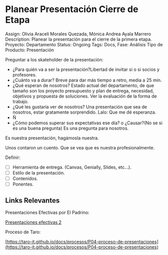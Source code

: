 # Planear Presentación Cierre de Etapa

Assign: Olivia Araceli Morales Quezada, Mónica Andrea Ayala Marrero
Description: Planear la presentación para el cierre de la primera etapa.
Proyecto: Departamento
Status: Ongoing
Tags: Docs, Fase: Análisis
Tipo de Producto: Presentación

Preguntar a los skateholder de la presentación:

- ¿Para quién va a ser la presentación?Libertad de invitar si o si  socios y profesores.
- ¿Cuánto va a durar? Breve para dar más tiempo a retro, media a 25 min.
- ¿Qué esperan de nosotros? Estado actual del departamento, de que tamaño son los proyecto presupuesto y plan de entrega, necesidad, objetivos y propuesta de soluciones. Ver la evaluación de la forma de trabajo.
- ¿Qué les gustaría ver de nosotros? Una presentación que sea de nosotros, estar gratamente sorprendido. Lalo: Que me dé esperanza.
- Ñ
- ¿Cómo podemos superar sus expectativas ese día? o ¿Causar?(No se si es una buena pregunta) Es una pregunta para nosotros.

Es nuestra presentación, hagámosla nuestra. 

Unos contaron un cuento. Que se vea que es nuestra profesionalmente. 

Definir:

- [ ]  Herramienta de entrega. (Canvas, Genially, Slides, etc…).
- [ ]  Estilo de la presentación.
- [ ]  Contenidos.
- [ ]  Ponentes.

## Links Relevantes

Presentaciones Efectivas por El Padrino:

[Presentaciones efectivas 2](https://docs.google.com/presentation/d/1EbDGrR_LKSb8ltAeAaoda0tJcphdyUVnZK82XTa1qwM/edit?usp=drivesdk)

Proceso de Taro:

[https://taro-it.github.io/docs/procesos/P04-proceso-de-presentaciones](https://taro-it.github.io/docs/procesos/P04-proceso-de-presentaciones)